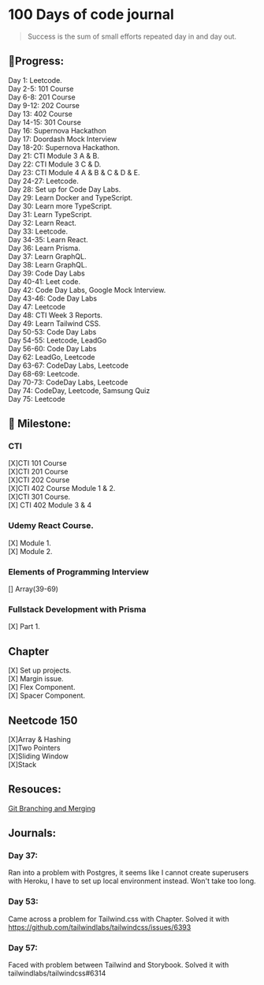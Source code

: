 # 100 Days of code journal 

> Success is the sum of small efforts repeated day in and day out.


## 🏃Progress:  
Day 1: Leetcode.  
Day 2-5: 101 Course  
Day 6-8: 201 Course  
Day 9-12: 202 Course  
Day 13: 402 Course  
Day 14-15: 301 Course  
Day 16: Supernova Hackathon  
Day 17: Doordash Mock Interview  
Day 18-20: Supernova Hackathon.  
Day 21: CTI Module 3 A & B.  
Day 22: CTI Module 3 C & D.  
Day 23: CTI Module 4 A & B & C & D & E.  
Day 24-27: Leetcode.  
Day 28: Set up for Code Day Labs.  
Day 29: Learn Docker and TypeScript.  
Day 30: Learn more TypeScript.   
Day 31: Learn TypeScript.  
Day 32: Learn React.  
Day 33: Leetcode.  
Day 34-35: Learn React.  
Day 36: Learn Prisma.  
Day 37: Learn GraphQL.  
Day 38: Learn GraphQL.  
Day 39: Code Day Labs  
Day 40-41: Leet code.   
Day 42: Code Day Labs, Google Mock Interview.  
Day 43-46: Code Day Labs   
Day 47: Leetcode   
Day 48: CTI Week 3 Reports.  
Day 49: Learn Tailwind CSS.  
Day 50-53: Code Day Labs   
Day 54-55: Leetcode, LeadGo   
Day 56-60: Code Day Labs  
Day 62: LeadGo, Leetcode  
Day 63-67: CodeDay Labs, Leetcode   
Day 68-69: Leetcode.   
Day 70-73: CodeDay Labs, Leetcode  
Day 74: CodeDay, Leetcode, Samsung Quiz  
Day 75: Leetcode



## 🎯 Milestone:  
### CTI 
[X]CTI 101 Course  
[X]CTI 201 Course  
[X]CTI 202 Course  
[X]CTI 402 Course Module 1 & 2.   
[X]CTI 301 Course.  
[X] CTI 402 Module 3 & 4  

### Udemy React Course.  
[X] Module 1.  
[X] Module 2.  


### Elements of Programming Interview
[] Array(39-69)

### Fullstack Development with Prisma
[X] Part 1.  

## Chapter
[X] Set up projects.  
[X] Margin issue.      
[X] Flex Component.  
[X] Spacer Component.  

## Neetcode 150
[X]Array & Hashing    
[X]Two Pointers    
[X]Sliding Window  
[X]Stack  
## Resouces:
[Git Branching and Merging](https://git-scm.com/book/en/v2/Git-Branching-Basic-Branching-and-Merging)

## Journals:

### Day 37:
Ran into a problem with Postgres, it seems like I cannot create superusers with Heroku, I have to set up local environment instead. Won't take too long.   

### Day 53:
Came across a problem for Tailwind.css with Chapter. Solved it with https://github.com/tailwindlabs/tailwindcss/issues/6393

### Day 57:
Faced with problem between Tailwind and Storybook. Solved it with 
tailwindlabs/tailwindcss#6314
